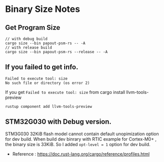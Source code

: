 # Binary Size Notes

## Get Program Size
```shell
// with debug build
cargo size --bin papout-psm-rs -- -A
// with release build
cargo size --bin papout-psm-rs --release -- -A
```

## If you failed to get info.
```shell
Failed to execute tool: size
No such file or directory (os error 2)
```
If you get `Failed to execute tool: size` from cargo install llvm-tools-preview
```shell
rustup component add llvm-tools-preview
```

## STM32G030 with Debug version.
STM3G030 32KiB flash model cannot contain default unopimization option for dev build.
When build dev binrary with RTIC example for Cortex-M0+ , the binary size is 33KiB. So I added `opt-level = 1` option for dev build.
- Reference : https://doc.rust-lang.org/cargo/reference/profiles.html
